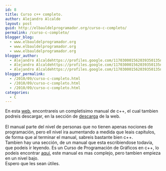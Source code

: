 ```yaml
---
id: 8
title: Curso c++ completo.
author: Alejandro Alcalde
layout: post
guid: http://elbauldelprogramador.org/curso-c-completo/
permalink: /curso-c-completo/
blogger_blog:
  - www.elbauldelprogramador.org
  - www.elbauldelprogramador.org
  - www.elbauldelprogramador.org
blogger_author:
  - Alejandro Alcaldehttps://profiles.google.com/117030001562039350135noreply@blogger.com
  - Alejandro Alcaldehttps://profiles.google.com/117030001562039350135noreply@blogger.com
  - Alejandro Alcaldehttps://profiles.google.com/117030001562039350135noreply@blogger.com
blogger_permalink:
  - /2010/09/curso-c-completo.html
  - /2010/09/curso-c-completo.html
  - /2010/09/curso-c-completo.html
categories:
  - C
---
```

En esta <a href="http://c.conclase.net/curso/index.php?cap=000#inicio" target="_blank">web</a>, encontrareis un completisimo manual de c++, el cual tambien podreis descargar, en la sección de <a href="http://conclase.net/?id=descargas" target="_blank">descarga</a> de la web.  
<span class="fullpost"> <br /> El manual parte del nivel de personas que no tienen apenas nociones de programación, pero ell nivel ira aumentando a medida que leais capítulos, de forma que al terminar el manual, sabreis bastante bien c++.<br /> Tambien hay una sección, de un manual que esta escribiendose todavía, que podeis ir leyendo. Es un Curso de Programación de Gráficos en c++, lo podeis encontrar <a href="http://graficos.conclase.net/curso/index.php" target="_blank">aqui</a>, este manual es mas complejo, pero tambien empieza en un nivel bajo.<br /> Espero que les sean útiles.<br /> </span>

